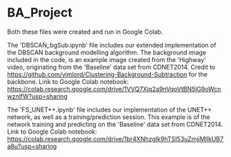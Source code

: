 # BA_Project

Both these files were created and run in Google Colab.

The 'DBSCAN_bgSub.ipynb' file includes our extended implementation of the DBSCAN background modelling algorithm. The background image included in the code, is an example image created from the 'Highway' video, originating from the 'Baseline' data set from CDNET2014.
Credit to https://github.com/vimlord/Clustering-Background-Subtraction for the backbone.
Link to Google Colab notebook: https://colab.research.google.com/drive/1VVQ7Xjq2a9nVqoVtBN5lG9oWcnwznlfW?usp=sharing

The 'FS_UNET++.ipynb' file includes our implementation of the UNET++ network, as well as a training/prediction session. This example is of the network training and predicting on the 'Baseline' data set from CDNET2014. 
Link to Google Colab notebook: https://colab.research.google.com/drive/1br4XNhzgIk9hTSI53uZmjiMIlkUB7a8u?usp=sharing
